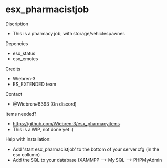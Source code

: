 # esx_pharmacistjob

Discription
- This is a pharmacy job, with storage/vehiclespawner.

Depencies
- esx_status
- esx_emotes

Credits
- Wiebren-3
- ES_EXTENDED team

Contact
- @Wiebren#6393 (On discord)

Items needed?
- https://github.com/Wiebren-3/esx_pharmacyitems
- This is a WIP, not done yet :)



Help with installation:
- Add 'start esx_pharmacistjob' to the bottom of your server.cfg (in the esx collumn)
- Add the SQL to your database (XAMMPP --> My SQL --> PHPMyAdmin

